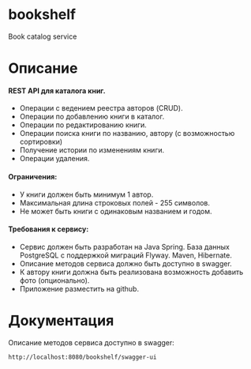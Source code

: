 # bookshelf
Book catalog service
# Описание
#### REST API для каталога книг.
 - Операции с ведением реестра авторов (CRUD).
 - Операции по добавлению книги в каталог.
 - Операции по редактированию книги.
 - Операции поиска книги по названию, автору (с возможностью сортировки)
 - Получение истории по изменениям книги.
 - Операции удаления.
#### Ограничения:
 - У книги должен быть минимум 1 автор.
 - Максимальная длина строковых полей - 255 символов.
 - Не может быть книги с одинаковым названием и годом.
#### Требования к сервису:
 - Сервис должен быть разработан на Java Spring. База данных PostgreSQL с поддержкой миграций Flyway. Maven, Hibernate.
 - Описание методов сервиса должно быть доступно в swagger.
 - К автору книги должна быть реализована возможность добавить фото (опционально).
 - Приложение разместить на github.
 # Документация
Описание методов сервиса доступно в swagger:  
```
http://localhost:8080/bookshelf/swagger-ui
